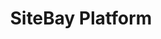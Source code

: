 ---
keywords: ["sitebay faq", "sitebay platform"]
license: '[CC BY-ND 4.0](https://creativecommons.org/licenses/by-nd/4.0)'
published: 2024-04-04
title: SiteBay Platform
show_in_lists: true
aliases: ['/quick-answers/platform/']
authors: ["SiteBay"]
contributors: ["SiteBay"]
---